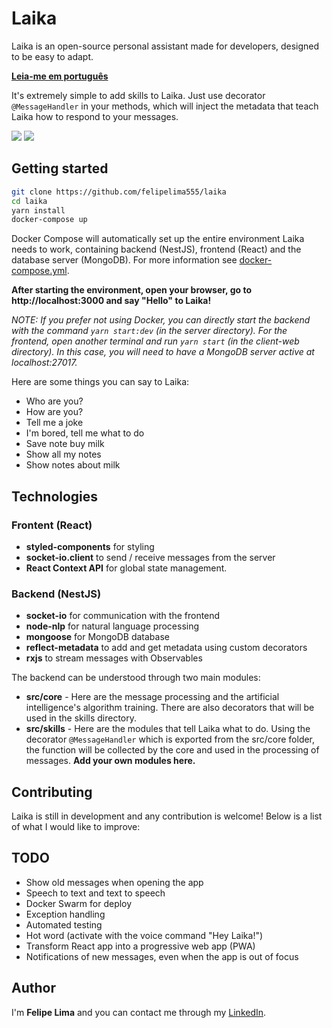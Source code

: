 # Laika

Laika is an open-source personal assistant made for developers, designed to be easy to adapt.

**[Leia-me em português](https://github.com/felipelima555/laika/blob/master/README.pt-BR.md)**

It's extremely simple to add skills to Laika. Just use decorator `@MessageHandler` in your methods, which will inject the metadata that teach Laika how to respond to your messages.

<img src="https://user-images.githubusercontent.com/20775579/90994643-c10a8e80-e58f-11ea-9949-ac5594e09fc4.png" />

<img src="https://user-images.githubusercontent.com/20775579/90994647-c7990600-e58f-11ea-898f-c90aa748f221.gif" />

## Getting started

```bash
git clone https://github.com/felipelima555/laika
cd laika
yarn install
docker-compose up
```

Docker Compose will automatically set up the entire environment Laika needs to work, containing backend (NestJS), frontend (React) and the database server (MongoDB). For more information see [docker-compose.yml](https://github.com/felipelima555/laika/blob/master/docker-compose.yml).

**After starting the environment, open your browser, go to http://localhost:3000 and say "Hello" to Laika!**

_NOTE: If you prefer not using Docker, you can directly start the backend with the command `yarn start:dev` (in the server directory). For the frontend, open another terminal and run `yarn start` (in the client-web directory). In this case, you will need to have a MongoDB server active at localhost:27017._

Here are some things you can say to Laika:

- Who are you?
- How are you?
- Tell me a joke
- I'm bored, tell me what to do
- Save note buy milk
- Show all my notes
- Show notes about milk

## Technologies

### Frontent (React)

- **styled-components** for styling
- **socket-io.client** to send / receive messages from the server
- **React Context API** for global state management.

### Backend (NestJS)

- **socket-io** for communication with the frontend
- **node-nlp** for natural language processing
- **mongoose** for MongoDB database
- **reflect-metadata** to add and get metadata using custom decorators
- **rxjs** to stream messages with Observables

The backend can be understood through two main modules:

- **src/core** - Here are the message processing and the artificial intelligence's algorithm training. There are also decorators that will be used in the skills directory.
- **src/skills** - Here are the modules that tell Laika what to do. Using the decorator `@MessageHandler` which is exported from the src/core folder, the function will be collected by the core and used in the processing of messages. **Add your own modules here.**

## Contributing

Laika is still in development and any contribution is welcome! Below is a list of what I would like to improve:

## TODO

- Show old messages when opening the app
- Speech to text and text to speech
- Docker Swarm for deploy
- Exception handling
- Automated testing
- Hot word (activate with the voice command "Hey Laika!")
- Transform React app into a progressive web app (PWA)
- Notifications of new messages, even when the app is out of focus

## Author

I'm **Felipe Lima** and you can contact me through my [LinkedIn](https://www.linkedin.com/in/felipelimadasilva/).
